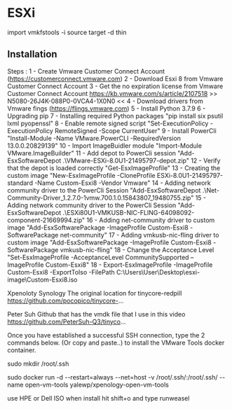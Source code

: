 # ESXi

import
vmkfstools -i source target -d thin



## Installation
Steps : 
1 - Create Vmware Customer Connect Account (https://customerconnect.vmware.com)
2 - Download Esxi 8 from Vmware Customer Connect Account 
3 - Get the no expiration license from Vmware Customer Connect Account https://kb.vmware.com/s/article/2107518 >> N5080-26J4K-088P0-0VCA4-1X0N0 <<
4 - Download drivers from Vmware fings (https://flings.vmware.com)
5 - Install Python 3.7.9
6 - Upgrading pip
7 - Installing required Python packages "pip install six psutil lxml pyopenssl"
8 - Enable remote signed script "Set-ExecutionPolicy -ExecutionPolicy RemoteSigned -Scope CurrentUser"
9 - Install PowerCli "Install-Module -Name VMware.PowerCLI -RequiredVersion 13.0.0.20829139"
10 - Import ImageBuidler module "Import-Module VMware.ImageBuilder"
11 - Add depot to PowerCli session "Add-EsxSoftwareDepot .\VMware-ESXi-8.0U1-21495797-depot.zip"
12 - Verify that the depot is loaded correctly "Get-EsxImageProfile"
13 - Creating the custom image "New-EsxImageProfile -CloneProfile ESXi-8.0U1-21495797-standard -Name Custom-Esxi8 -Vendor Vmware"
14 - Adding network community driver to the PowerCli Session "Add-EsxSoftwareDepot .\Net-Community-Driver_1.2.7.0-1vmw.700.1.0.15843807_19480755.zip"
15 - Adding network community driver to the PowerCli Session "Add-EsxSoftwareDepot .\ESXi80U1-VMKUSB-NIC-FLING-64098092-component-21669994.zip"
16 - Adding net-community driver to custom image "Add-EsxSoftwarePackage -ImageProfile Custom-Esxi8 -SoftwarePackage net-community"
17 - Adding vmkusb-nic-fling driver to custom image "Add-EsxSoftwarePackage -ImageProfile Custom-Esxi8 -SoftwarePackage vmkusb-nic-fling"
18 - Change the Acceptance Level "Set-EsxImageProfile -AcceptanceLevel CommunitySupported –ImageProfile Custom-Esxi8"
18 - Export-EsxImageProfile -ImageProfile Custom-Esxi8 -ExportToIso -FilePath C:\Users\User\Desktop\esxi-image\Custom-Esxi8.iso

Xpenoloty Synology
The original location for tinycore-redpill
https://github.com/pocopico/tinycore-...

Peter Suh Github that has the vmdk file that I use in this video
https://github.com/PeterSuh-Q3/tinyco...

Once you have established a successful SSH connection, type the 2 commands below. (Or copy and paste..) to install the VMware Tools docker container.

sudo mkdir /root/.ssh

sudo docker run -d --restart=always --net=host -v /root/.ssh/:/root/.ssh/ --name open-vm-tools yalewp/xpenology-open-vm-tools



use HPE or Dell ISO
when install hit shift+o and type runweasel


